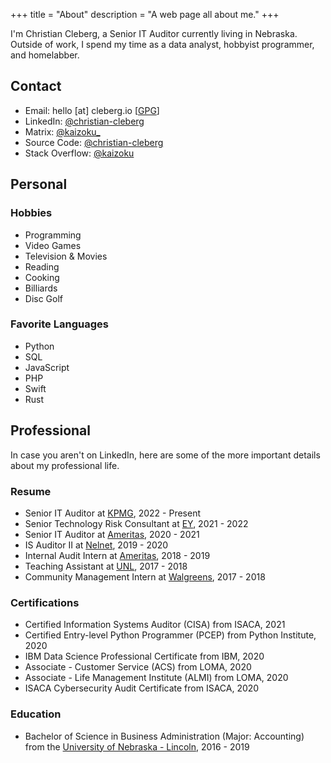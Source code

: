 +++
title = "About"
description = "A web page all about me."
+++

I'm Christian Cleberg, a Senior IT Auditor currently living in Nebraska. Outside
of work, I spend my time as a data analyst, hobbyist programmer, and homelabber.

## Contact

- Email: hello [at] cleberg.io [[GPG](https://cleberg.io/gpg.txt)]
- LinkedIn: [@christian-cleberg](https://linkedin.com/in/christian-cleberg/)
- Matrix: [@kaizoku\_](https://matrix.to/#/@kaizoku_:matrix.org)
- Source Code: [@christian-cleberg](https://github.com/christian-cleberg)
- Stack Overflow: [@kaizoku](https://stackoverflow.com/users/12566804/kaizoku)

## Personal

### Hobbies

- Programming
- Video Games
- Television & Movies
- Reading
- Cooking
- Billiards
- Disc Golf

### Favorite Languages

- Python
- SQL
- JavaScript
- PHP
- Swift
- Rust

## Professional

In case you aren't on LinkedIn, here are some of the more important details
about my professional life.

### Resume

- Senior IT Auditor at [KPMG](https://en.wikipedia.org/wiki/KPMG), 2022 -
  Present
- Senior Technology Risk Consultant at
  [EY](https://en.wikipedia.org/wiki/Ernst_%26_Young), 2021 - 2022
- Senior IT Auditor at [Ameritas](https://en.wikipedia.org/wiki/Ameritas),
  2020 - 2021
- IS Auditor II at [Nelnet](https://en.wikipedia.org/wiki/Nelnet), 2019 - 2020
- Internal Audit Intern at [Ameritas](https://en.wikipedia.org/wiki/Ameritas),
  2018 - 2019
- Teaching Assistant at
  [UNL](https://en.wikipedia.org/wiki/University_of_Nebraska%E2%80%93Lincoln),
  2017 - 2018
- Community Management Intern at
  [Walgreens](https://en.wikipedia.org/wiki/Walgreens), 2017 - 2018

### Certifications

- Certified Information Systems Auditor (CISA) from ISACA, 2021
- Certified Entry-level Python Programmer (PCEP) from Python Institute, 2020
- IBM Data Science Professional Certificate from IBM, 2020
- Associate - Customer Service (ACS) from LOMA, 2020
- Associate - Life Management Institute (ALMI) from LOMA, 2020
- ISACA Cybersecurity Audit Certificate from ISACA, 2020

### Education

- Bachelor of Science in Business Administration (Major: Accounting) from the
  [University of Nebraska - Lincoln](https://en.wikipedia.org/wiki/University_of_Nebraska%E2%80%93Lincoln),
  2016 - 2019
